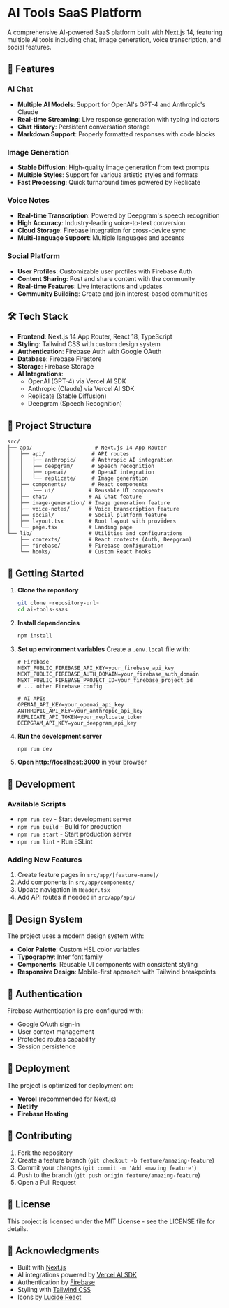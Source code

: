 # AI Tools SaaS Platform

A comprehensive AI-powered SaaS platform built with Next.js 14, featuring multiple AI tools including chat, image generation, voice transcription, and social features.

## 🚀 Features

### AI Chat
- **Multiple AI Models**: Support for OpenAI's GPT-4 and Anthropic's Claude
- **Real-time Streaming**: Live response generation with typing indicators
- **Chat History**: Persistent conversation storage
- **Markdown Support**: Properly formatted responses with code blocks

### Image Generation
- **Stable Diffusion**: High-quality image generation from text prompts
- **Multiple Styles**: Support for various artistic styles and formats
- **Fast Processing**: Quick turnaround times powered by Replicate

### Voice Notes
- **Real-time Transcription**: Powered by Deepgram's speech recognition
- **High Accuracy**: Industry-leading voice-to-text conversion
- **Cloud Storage**: Firebase integration for cross-device sync
- **Multi-language Support**: Multiple languages and accents

### Social Platform
- **User Profiles**: Customizable user profiles with Firebase Auth
- **Content Sharing**: Post and share content with the community
- **Real-time Features**: Live interactions and updates
- **Community Building**: Create and join interest-based communities

## 🛠️ Tech Stack

- **Frontend**: Next.js 14 App Router, React 18, TypeScript
- **Styling**: Tailwind CSS with custom design system
- **Authentication**: Firebase Auth with Google OAuth
- **Database**: Firebase Firestore
- **Storage**: Firebase Storage
- **AI Integrations**:
  - OpenAI (GPT-4) via Vercel AI SDK
  - Anthropic (Claude) via Vercel AI SDK
  - Replicate (Stable Diffusion)
  - Deepgram (Speech Recognition)

## 📁 Project Structure

```
src/
├── app/                    # Next.js 14 App Router
│   ├── api/               # API routes
│   │   ├── anthropic/     # Anthropic AI integration
│   │   ├── deepgram/      # Speech recognition
│   │   ├── openai/        # OpenAI integration
│   │   └── replicate/     # Image generation
│   ├── components/        # React components
│   │   └── ui/           # Reusable UI components
│   ├── chat/             # AI Chat feature
│   ├── image-generation/ # Image generation feature
│   ├── voice-notes/      # Voice transcription feature
│   ├── social/           # Social platform feature
│   ├── layout.tsx        # Root layout with providers
│   └── page.tsx          # Landing page
└── lib/                  # Utilities and configurations
    ├── contexts/         # React contexts (Auth, Deepgram)
    ├── firebase/         # Firebase configuration
    └── hooks/            # Custom React hooks
```

## 🚦 Getting Started

1. **Clone the repository**
   ```bash
   git clone <repository-url>
   cd ai-tools-saas
   ```

2. **Install dependencies**
   ```bash
   npm install
   ```

3. **Set up environment variables**
   Create a `.env.local` file with:
   ```env
   # Firebase
   NEXT_PUBLIC_FIREBASE_API_KEY=your_firebase_api_key
   NEXT_PUBLIC_FIREBASE_AUTH_DOMAIN=your_firebase_auth_domain
   NEXT_PUBLIC_FIREBASE_PROJECT_ID=your_firebase_project_id
   # ... other Firebase config

   # AI APIs
   OPENAI_API_KEY=your_openai_api_key
   ANTHROPIC_API_KEY=your_anthropic_api_key
   REPLICATE_API_TOKEN=your_replicate_token
   DEEPGRAM_API_KEY=your_deepgram_api_key
   ```

4. **Run the development server**
   ```bash
   npm run dev
   ```

5. **Open [http://localhost:3000](http://localhost:3000)** in your browser

## 🔧 Development

### Available Scripts
- `npm run dev` - Start development server
- `npm run build` - Build for production
- `npm run start` - Start production server
- `npm run lint` - Run ESLint

### Adding New Features
1. Create feature pages in `src/app/[feature-name]/`
2. Add components in `src/app/components/`
3. Update navigation in `Header.tsx`
4. Add API routes if needed in `src/app/api/`

## 🎨 Design System

The project uses a modern design system with:
- **Color Palette**: Custom HSL color variables
- **Typography**: Inter font family
- **Components**: Reusable UI components with consistent styling
- **Responsive Design**: Mobile-first approach with Tailwind breakpoints

## 🔐 Authentication

Firebase Authentication is pre-configured with:
- Google OAuth sign-in
- User context management
- Protected routes capability
- Session persistence

## 📱 Deployment

The project is optimized for deployment on:
- **Vercel** (recommended for Next.js)
- **Netlify**
- **Firebase Hosting**

## 🤝 Contributing

1. Fork the repository
2. Create a feature branch (`git checkout -b feature/amazing-feature`)
3. Commit your changes (`git commit -m 'Add amazing feature'`)
4. Push to the branch (`git push origin feature/amazing-feature`)
5. Open a Pull Request

## 📄 License

This project is licensed under the MIT License - see the LICENSE file for details.

## 🌟 Acknowledgments

- Built with [Next.js](https://nextjs.org/)
- AI integrations powered by [Vercel AI SDK](https://sdk.vercel.ai/)
- Authentication by [Firebase](https://firebase.google.com/)
- Styling with [Tailwind CSS](https://tailwindcss.com/)
- Icons by [Lucide React](https://lucide.dev/)